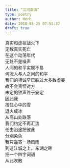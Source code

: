 ```yaml
---  
title: “江河湖海”  
type: poetry  
author: Herb  
date: 2018-05-25 07:51:37  
draft: true
---  
```

真实和虚拟战火下  
无数真实死亡  
在这个动荡年代  
无处不是噪声    
人间的和平实属不易  
何况人与人之间的和平  
我们的坦诚早已胜过大多数虚妄  
故不会责怪对方    
未定的钟声终于安定  
因此我  
按住心中的雪  
退火成冰    
从高山处跌落  
我们约定不再汇流  
任由沿途把彼此  
分别染色    
我只遥寄一场风雨  
到这江城之上，东湖之畔  
把一个四字词语  
从此吹散  
